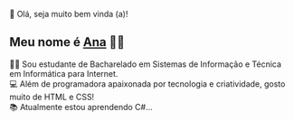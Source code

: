 👋 Olá, seja muito bem vinda (a)! 
## Meu nome é <a href="https://github.com/AnaProgramando">Ana</a> 👩‍💻
👩‍🎓 Sou estudante de Bacharelado em Sistemas de Informação e Técnica em Informática para Internet.
<br>
💻 Além de programadora apaixonada por tecnologia e criatividade, gosto muito de HTML e CSS!
<br>
📚 Atualmente estou aprendendo C#...
